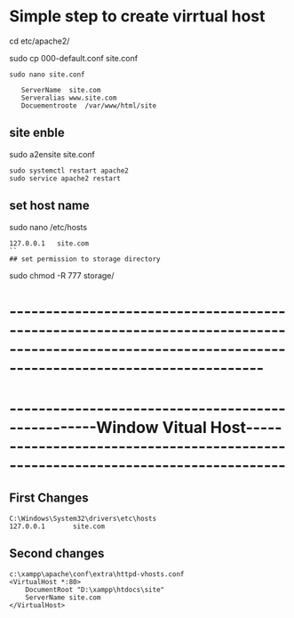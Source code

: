 # Simple step to create virrtual host
 
  
 cd etc/apache2/
 
 sudo cp 000-default.conf site.conf
 
 ```
 sudo nano site.conf
  
  	ServerName	site.com
 	Serveralias	www.site.com
 	Docuementroote	/var/www/html/site
 ```
 ## site enble	
 sudo a2ensite site.conf
 
 ```
 sudo systemctl restart apache2
 sudo service apache2 restart
 ```
 ## set host name
 
 sudo nano /etc/hosts
 ```
 127.0.0.1   site.com
 ``
 ## set permission to storage directory	
```
sudo chmod -R 777 storage/ 	

# -----------------------------------------------------------------------------------------------------------------------------------------------------
# --------------------------------------------------Window Vitual Host---------------------------------------------------------------------------------

## First Changes
``` 
C:\Windows\System32\drivers\etc\hosts
127.0.0.1       site.com
```


## Second changes

```
c:\xampp\apache\conf\extra\httpd-vhosts.conf
<VirtualHost *:80>
    DocumentRoot "D:\xampp\htdocs\site"
    ServerName site.com
</VirtualHost>
```

